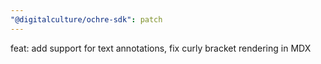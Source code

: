 ```yaml
---
"@digitalculture/ochre-sdk": patch
---
```


feat: add support for text annotations, fix curly bracket rendering in MDX
